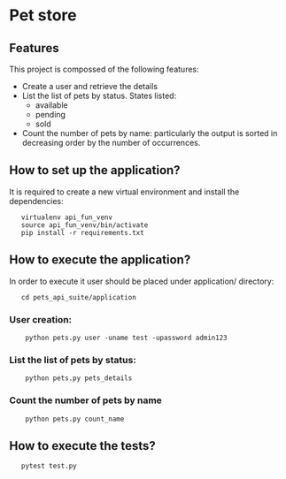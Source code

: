 # Pet store

## Features
This project is compossed of the following features:

- Create a user and retrieve the details
- List the list of pets by status. States listed:
   - available
   - pending
   - sold
- Count the number of pets by name: particularly the output is sorted in decreasing order by the number of occurrences.

## How to set up the application?
It is required to create a new virtual environment and install the dependencies:

       virtualenv api_fun_venv
       source api_fun_venv/bin/activate
       pip install -r requirements.txt

## How to execute the application?
In order to execute it user should be placed under application/ directory:

       cd pets_api_suite/application

### User creation:

        python pets.py user -uname test -upassword admin123

### List the list of pets by status:

        python pets.py pets_details

### Count the number of pets by name

        python pets.py count_name   
        
        
## How to execute the tests?

       pytest test.py             
